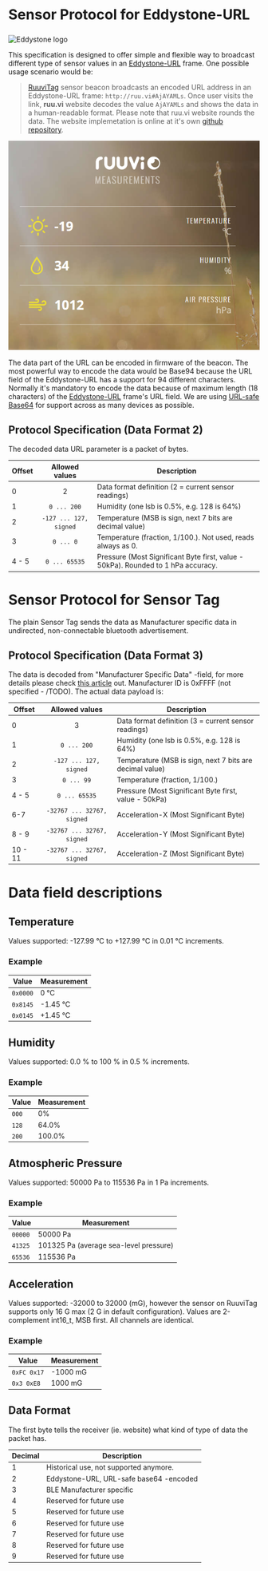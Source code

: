 # Sensor Protocol for Eddystone-URL

<img src="https://github.com/google/eddystone/blob/master/branding/assets/png/EddyStone_final-01.png" alt="Eddystone logo" width="300px" align="middle">

This specification is designed to offer simple and flexible way to broadcast different type of sensor values in an [Eddystone-URL](https://github.com/google/eddystone/tree/master/eddystone-url) frame. One possible usage scenario would be:
> [RuuviTag](http://ruuvitag.com) sensor beacon broadcasts an encoded URL address in an Eddystone-URL frame: `http://ruu.vi#AjAYAMLs`. Once user visits the link, **ruu.vi** website decodes the value `AjAYAMLs` and shows the data in a human-readable format.  Please note that ruu.vi website rounds the data. 
The website implemetation is online at it's own [github repository](https://github.com/ruuvi/weather-station-serverside).

[![Ruuvi Measurements](./images/website2.png)](http://ruuvi.com)

The data part of the URL can be encoded in firmware of the beacon. The most powerful way to encode the data would be Base94 because the URL field of the Eddystone-URL has a support for 94 different characters. Normally it's mandatory to encode the data because of maximum length (18 characters) of the [Eddystone-URL](https://github.com/google/eddystone/tree/master/eddystone-url) frame's URL field. We are using [URL-safe Base64](https://tools.ietf.org/html/rfc4648#page-7) for support across as many devices as possible.

## Protocol Specification (Data Format 2)

The decoded data URL parameter is a packet of bytes.

Offset | Allowed values | Description
-----|:-----:|-----------
 0 | 2 | Data format definition (2 = current sensor readings)
 1 | `0 ... 200` | Humidity (one lsb is 0.5%, e.g. 128 is 64%)
 2 | `-127 ... 127, signed` | Temperature (MSB is sign, next 7 bits are decimal value)
 3 | `0 ... 0` | Temperature (fraction, 1/100.). Not used, reads always as 0.
 4 - 5| `0 ... 65535` | Pressure (Most Significant Byte first, value - 50kPa). Rounded to 1 hPa accuracy.

# Sensor Protocol for Sensor Tag
The plain Sensor Tag sends the data as Manufacturer specific data in undirected, non-connectable bluetooth advertisement. 

## Protocol Specification (Data Format 3)
The data is decoded from "Manufacturer Specific Data" -field, for more details please check [this article](https://github.com/ruuvi/ruuvi-sensor-protocols) out.
Manufacturer ID is 0xFFFF (not specified -  /TODO). 
The actual data payload is: 

Offset | Allowed values | Description
-----|:-----:|-----------
 0 | 3 | Data format definition (3 = current sensor readings)
 1 | `0 ... 200` | Humidity (one lsb is 0.5%, e.g. 128 is 64%)
 2 | `-127 ... 127, signed` | Temperature (MSB is sign, next 7 bits are decimal value)
 3 | `0 ... 99` | Temperature (fraction, 1/100.)
 4 - 5| `0 ... 65535` | Pressure (Most Significant Byte first, value - 50kPa)
 6-7 | `-32767 ... 32767, signed`  | Acceleration-X (Most Significant Byte)
 8 - 9 | `-32767 ... 32767, signed`  | Acceleration-Y (Most Significant Byte)
 10 - 11| `-32767 ... 32767, signed`  | Acceleration-Z (Most Significant Byte)

# Data field descriptions
## Temperature
Values supported: -127.99 °C to +127.99 °C in 0.01 °C increments.
### Example
Value | Measurement
----|-----------
 `0x0000` | 0 °C
 `0x8145` | -1.45 °C
 `0x0145` | +1.45 °C

## Humidity
Values supported: 0.0 % to 100 % in 0.5 % increments.
### Example
Value | Measurement
----|-----------
 `000` | 0%
 `128` | 64.0%
 `200` | 100.0%

## Atmospheric Pressure
Values supported: 50000 Pa to 115536 Pa in 1 Pa increments.
### Example
Value | Measurement
----|-----------
 `00000` | 50000 Pa
 `41325` | 101325 Pa (average sea-level pressure)
 `65536` | 115536 Pa
 
## Acceleration
Values supported: -32000 to 32000 (mG), however the sensor on RuuviTag supports only 16 G max (2 G in default configuration).
Values are 2-complement int16_t, MSB first. All channels are identical.
### Example
Value | Measurement
----|-----------
 `0xFC 0x17` | -1000 mG
 `0x3 0xE8` | 1000 mG

## Data Format
The first byte tells the receiver (ie. website) what kind of type of data the packet has.

Decimal | Description
----|-----------
 1 | Historical use, not supported anymore. 
 2 | Eddystone-URL, URL-safe base64 -encoded
 3 | BLE Manufacturer specific
 4 | Reserved for future use
 5 | Reserved for future use
 6 | Reserved for future use
 7 | Reserved for future use
 8 | Reserved for future use
 9 | Reserved for future use
 
 
